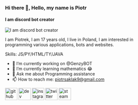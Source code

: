 ### Hi there 👋, Hello, my name is Piotr
#### I am discord bot creator
![I am discord bot creator](https://cdn.discordapp.com/attachments/963808462754701332/964202882222137434/lis.png)

I am Piotrek, I am 17 years old, I live in Poland, I am interested in programming various applications, bots and websites.

Skills: JS/PY/HTML/TY/JAVA

- 🔭 I’m currently working on @GenzyBOT
- 🌱 I’m currently learning mathematics 😂 
- 💬 Ask me about Programming assistance 
- 📫 How to reach me: piotrsaklak9@gmail.com 


[<img src='https://cdn.jsdelivr.net/npm/simple-icons@3.0.1/icons/github.svg' alt='github' height='40'>](https://github.com/https://github.com/Pjoter091)  [<img src='https://cdn.jsdelivr.net/npm/simple-icons@3.0.1/icons/dev-dot-to.svg' alt='dev' height='40'>](https://dev.to/https://dev.to/pjoter091)  [<img src='https://cdn.jsdelivr.net/npm/simple-icons@3.0.1/icons/instagram.svg' alt='instagram' height='40'>](https://www.instagram.com/https://www.instagram.com/xpioter_58//)  [<img src='https://cdn.jsdelivr.net/npm/simple-icons@3.0.1/icons/twitter.svg' alt='twitter' height='40'>](https://twitter.com/https://twitter.com/Pio992S)  [<img src='https://cdn.jsdelivr.net/npm/simple-icons@3.0.1/icons/steam.svg' alt='steam' height='40'>](https://steamcommunity.com/profiles/76561199194720477)  

